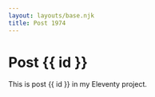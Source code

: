 ```yaml
---
layout: layouts/base.njk
title: Post 1974
---
```


# Post {{ id }}

This is post {{ id }} in my Eleventy project.
